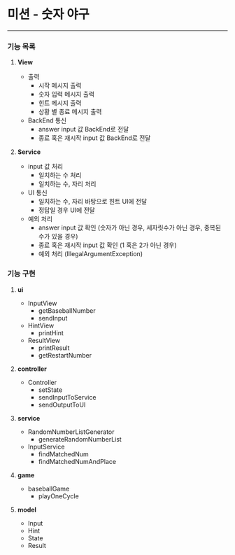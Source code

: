 미션 - 숫자 야구
===
---
### 기능 목록

1. **View**
    + 출력
      - 시작 메시지 출력
      - 숫자 입력 메시지 출력
      - 힌트 메시지 출력
      - 상황 별 종료 메시지 출력
    + BackEnd 통신
       - answer input 값 BackEnd로 전달
       - 종료 혹은 재시작 input 값 BackEnd로 전달 

2. **Service**
   + input 값 처리
     - 일치하는 수 처리 
     - 일치하는 수, 자리 처리 
   + UI 통신
     - 일치하는 수, 자리 바탕으로 힌트 UI에 전달
     - 정답일 경우 UI에 전달
   + 예외 처리
     - answer input 값 확인 (숫자가 아닌 경우, 세자릿수가 아닌 경우, 중복된 수가 있을 경우)
     - 종료 혹은 재시작 input 값 확인 (1 혹은 2가 아닌 경우)
     - 예외 처리 (IllegalArgumentException)
   

### 기능 구현

1. **ui**
   - InputView
       + getBaseballNumber
       + sendInput
   - HintView
       + printHint
   - ResultView
       + printResult
       + getRestartNumber

2. **controller**
    - Controller
        + setState
        + sendInputToService
        + sendOutputToUI
3. **service**
    - RandomNumberListGenerator
        + generateRandomNumberList
    - InputService
        + findMatchedNum
        + findMatchedNumAndPlace
        
        
4. **game**
    - baseballGame
        + playOneCycle

5. **model**
    - Input
    - Hint
    - State
    - Result